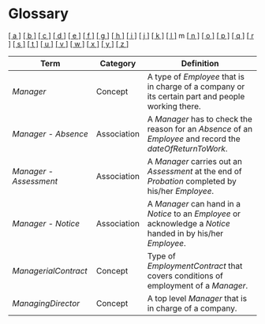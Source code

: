 # Glossary

[[ a ]](../glossary.md) [[ b ]](b.md) [[ c ]](c.md) [[ d ]](d.md) [[ e ]](e.md) [[ f ]](f.md) [[ g ]](g.md) [[ h ]](h.md) [[ i ]](i.md) [[ j ]](j.md) [[ k ]](k.md) [[ l ]](l.md) m [[ n ]](n.md) [[ o ]](o.md) [[ p ]](p.md) [[ q ]](q.md) [[ r ]](r.md) [[ s ]](s.md) [[ t ]](t.md) [[ u ]](u.md) [[ v ]](v.md) [[ w ]](w.md) [[ x ]](x.md) [[ y ]](y.md) [[ z ]](z.md)

| Term                     | Category    | Definition                                                                                                     |
| ------------------------ | ----------- | -------------------------------------------------------------------------------------------------------------- |
| _Manager_                | Concept     | A type of _Employee_ that is in charge of a company or its certain part and people working there.              |
| _Manager_ - _Absence_    | Association | A _Manager_ has to check the reason for an _Absence_ of an _Employee_ and record the _dateOfReturnToWork_.     |
| _Manager_ - _Assessment_ | Association | A _Manager_ carries out an _Assessment_ at the end of _Probation_ completed by his/her _Employee_.             |
| _Manager_ - _Notice_     | Association | A _Manager_ can hand in a _Notice_ to an _Employee_ or acknowledge a _Notice_ handed in by his/her _Employee_. |
| _ManagerialContract_     | Concept     | Type of _EmploymentContract_ that covers conditions of employment of a _Manager_.                              |
| _ManagingDirector_       | Concept     | A top level _Manager_ that is in charge of a company.                                                          |
